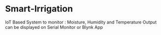# Smart-Irrigation
IoT Based System to monitor : Moisture, Humidity and Temperature
Output can be displayed on Serial Monitor or Blynk App
